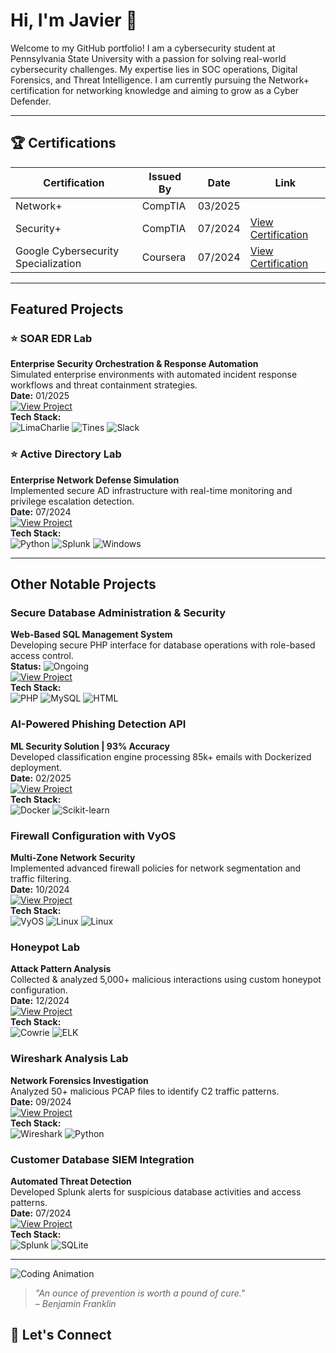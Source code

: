 # Hi, I'm Javier 👋  

Welcome to my GitHub portfolio! I am a cybersecurity student at Pennsylvania State University with a passion for solving real-world cybersecurity challenges. My expertise lies in SOC operations, Digital Forensics, and Threat Intelligence. I am currently pursuing the Network+ certification for networking knowledge and aiming to grow as a Cyber Defender.

---

## 🏆 Certifications
| Certification        | Issued By       | Date        | Link                      |
|----------------------|-----------------|-------------|---------------------------|
| Network+ | CompTIA | 03/2025 | |
| Security+            | CompTIA         | 07/2024     | [View Certification](https://www.credly.com/badges/5386daf1-dd5a-4637-a0f3-fbc3b5e3eaac/public_url) |
| Google Cybersecurity Specialization | Coursera     | 07/2024     | [View Certification](https://www.coursera.org/account/accomplishments/specialization/3KAZ2UT5LSAS) |

---

## Featured Projects  

### ⭐ SOAR EDR Lab
**Enterprise Security Orchestration & Response Automation**  
Simulated enterprise environments with automated incident response workflows and threat containment strategies.  
**Date:** 01/2025  
[![View Project](https://img.shields.io/badge/View-Project-informational)](https://github.com/javo2002/SOAR-EDR)  
**Tech Stack:**  
![LimaCharlie](https://img.shields.io/badge/-LimaCharlie-FF6C37?style=flat&color=rgba(240,240,240,0.6)) 
![Tines](https://img.shields.io/badge/-Tines-00C7B7?style=flat&color=rgba(240,240,240,0.6)) 
![Slack](https://img.shields.io/badge/-Slack-4A154B?style=flat&logo=slack&color=rgba(240,240,240,0.6))

### ⭐ Active Directory Lab  
**Enterprise Network Defense Simulation**  
Implemented secure AD infrastructure with real-time monitoring and privilege escalation detection.  
**Date:** 07/2024  
[![View Project](https://img.shields.io/badge/View-Project-informational)](https://github.com/javo2002/Active-Directory-Analysis)  
**Tech Stack:**  
![Python](https://img.shields.io/badge/-Python-3776AB?style=flat&logo=python&color=rgba(240,240,240,0.6)) 
![Splunk](https://img.shields.io/badge/-Splunk-000000?style=flat&logo=splunk&color=rgba(240,240,240,0.6)) 
![Windows](https://img.shields.io/badge/-Windows-0078D6?style=flat&logo=windows&color=rgba(240,240,240,0.6))

---

## Other Notable Projects

### Secure Database Administration & Security  
**Web-Based SQL Management System**  
Developing secure PHP interface for database operations with role-based access control.  
**Status:** ![Ongoing](https://img.shields.io/badge/Status-Ongoing-blue)  
[![View Project](https://img.shields.io/badge/View-Repo-critical)](https://github.com/javo2002/Database-Security-Webspace)  
**Tech Stack:**  
![PHP](https://img.shields.io/badge/-PHP-777BB4?style=flat&logo=php&color=rgba(240,240,240,0.6)) 
![MySQL](https://img.shields.io/badge/-MySQL-4479A1?style=flat&logo=mysql&color=rgba(240,240,240,0.6)) 
![HTML](https://img.shields.io/badge/-HTML-E34F26?style=flat&logo=html5&color=rgba(240,240,240,0.6))

### AI-Powered Phishing Detection API  
**ML Security Solution | 93% Accuracy**  
Developed classification engine processing 85k+ emails with Dockerized deployment.  
**Date:** 02/2025  
[![View Project](https://img.shields.io/badge/View-Project-success)](https://github.com/javo2002/AI-Powered-Phishing-Detection-API)  
**Tech Stack:**  
![Docker](https://img.shields.io/badge/-Docker-2496ED?style=flat&logo=docker&color=rgba(240,240,240,0.6)) 
![Scikit-learn](https://img.shields.io/badge/-Scikit_learn-F7931E?style=flat&logo=scikitlearn&color=rgba(240,240,240,0.6))

### Firewall Configuration with VyOS  
**Multi-Zone Network Security**  
Implemented advanced firewall policies for network segmentation and traffic filtering.  
**Date:** 10/2024  
[![View Project](https://img.shields.io/badge/View-Project-success)](https://github.com/javo2002/Firewall-Configuration-VyOS)  
**Tech Stack:**  
![VyOS](https://img.shields.io/badge/-VyOS-00A8E1?style=flat&color=rgba(240,240,240,0.6)) 
![Linux](https://img.shields.io/badge/-Linux-FCC624?style=flat&logo=linux&color=rgba(240,240,240,0.6))
![Linux](https://img.shields.io/badge/-Linux-FCC624?style=flat&logo=linux&color=rgba(240,240,240,0.6))


### Honeypot Lab  
**Attack Pattern Analysis**  
Collected & analyzed 5,000+ malicious interactions using custom honeypot configuration.  
**Date:** 12/2024  
[![View Project](https://img.shields.io/badge/View-Repo-informational)](https://github.com/javo2002/Cowrie-Honeypot)  
**Tech Stack:**  
![Cowrie](https://img.shields.io/badge/-Cowrie-8A2BE2?style=flat&color=rgba(240,240,240,0.6)) 
![ELK](https://img.shields.io/badge/-ELK_Stack-005571?style=flat&color=rgba(240,240,240,0.6))

### Wireshark Analysis Lab  
**Network Forensics Investigation**  
Analyzed 50+ malicious PCAP files to identify C2 traffic patterns.  
**Date:** 09/2024  
[![View Project](https://img.shields.io/badge/View-Repo-blue)](https://github.com/javo2002/Wireshark-Basics)  
**Tech Stack:**  
![Wireshark](https://img.shields.io/badge/-Wireshark-1679A7?style=flat&color=rgba(240,240,240,0.6)) 
![Python](https://img.shields.io/badge/-Python-3776AB?style=flat&logo=python&color=rgba(240,240,240,0.6))

### Customer Database SIEM Integration  
**Automated Threat Detection**  
Developed Splunk alerts for suspicious database activities and access patterns.  
**Date:** 07/2024  
[![View Project](https://img.shields.io/badge/View-Repo-important)](https://github.com/javo2002/Customer-Database-SIEM-Analysis)  
**Tech Stack:**  
![Splunk](https://img.shields.io/badge/-Splunk-000000?style=flat&logo=splunk&color=rgba(240,240,240,0.6)) 
![SQLite](https://img.shields.io/badge/-SQLite-003B57?style=flat&logo=sqlite&color=rgba(240,240,240,0.6))

---
 
![Coding Animation](https://media.giphy.com/media/13HgwGsXF0aiGY/giphy.gif)
> *"An ounce of prevention is worth a pound of cure."*  
> *– Benjamin Franklin*

## 💬 Let's Connect 
